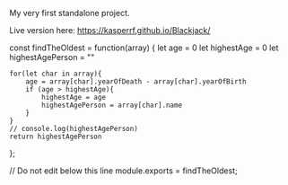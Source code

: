 My very first standalone project.

Live version here: https://kasperrf.github.io/Blackjack/


const findTheOldest = function(array) {
    let age = 0
    let highestAge = 0
    let highestAgePerson = ""

    for(let char in array){
        age = array[char].yearOfDeath - array[char].yearOfBirth
        if (age > highestAge){
            highestAge = age
            highestAgePerson = array[char].name
        }
    }
    // console.log(highestAgePerson)
    return highestAgePerson
};

// Do not edit below this line
module.exports = findTheOldest;

